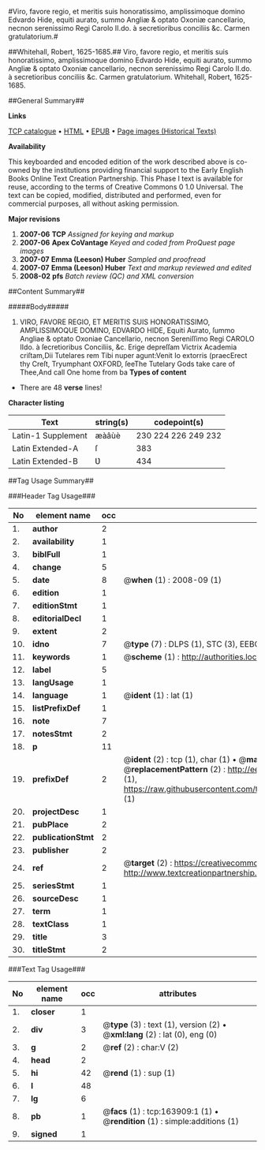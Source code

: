 #Viro, favore regio, et meritis suis honoratissimo, amplissimoque domino Edvardo Hide, equiti aurato, summo Angliæ & optato Oxoniæ cancellario, necnon serenissimo Regi Carolo II.do. à secretioribus conciliis &c. Carmen gratulatorium.#

##Whitehall, Robert, 1625-1685.##
Viro, favore regio, et meritis suis honoratissimo, amplissimoque domino Edvardo Hide, equiti aurato, summo Angliæ & optato Oxoniæ cancellario, necnon serenissimo Regi Carolo II.do. à secretioribus conciliis &c. Carmen gratulatorium.
Whitehall, Robert, 1625-1685.

##General Summary##

**Links**

[TCP catalogue](http://www.ota.ox.ac.uk/tcp/)  • 
[HTML](http://tei.it.ox.ac.uk/tcp/Texts-HTML/free/A96/A96380.html)  • 
[EPUB](http://tei.it.ox.ac.uk/tcp/Texts-EPUB/free/A96/A96380.epub) • 
[Page images (Historical Texts)](https://data.historicaltexts.jisc.ac.uk/view?pubId=eebo-99872482e&pageId=eebo-99872482e-163909-1)

**Availability**

This keyboarded and encoded edition of the
	       work described above is co-owned by the institutions
	       providing financial support to the Early English Books
	       Online Text Creation Partnership. This Phase I text is
	       available for reuse, according to the terms of Creative
	       Commons 0 1.0 Universal. The text can be copied,
	       modified, distributed and performed, even for
	       commercial purposes, all without asking permission.

**Major revisions**

1. __2007-06__ __TCP__ *Assigned for keying and markup*
1. __2007-06__ __Apex CoVantage__ *Keyed and coded from ProQuest page images*
1. __2007-07__ __Emma (Leeson) Huber__ *Sampled and proofread*
1. __2007-07__ __Emma (Leeson) Huber__ *Text and markup reviewed and edited*
1. __2008-02__ __pfs__ *Batch review (QC) and XML conversion*

##Content Summary##

#####Body#####

1. VIRO, FAVORE REGIO, ET MERITIS SUIS HONORATISSIMO, AMPLISSIMOQUE DOMINO, EDVARDO HIDE, Equiti Aurato, ſummo Angliae & optato Oxoniae Cancellario, necnon Sereniſſimo Regi CAROLO IIdo. à ſecretioribus Conciliis, &c.
Erige depreſſam Victrix Academia criſtam,Dii Tutelares rem Tibi nuper agunt:Venit Io extorris (praecErect thy Creſt, Tryumphant OXFORD, ſeeThe Tutelary Gods take care of Thee,And call One home from ba
**Types of content**

  * There are 48 **verse** lines!

**Character listing**


|Text|string(s)|codepoint(s)|
|---|---|---|
|Latin-1 Supplement|æàâùè|230 224 226 249 232|
|Latin Extended-A|ſ|383|
|Latin Extended-B|Ʋ|434|

##Tag Usage Summary##

###Header Tag Usage###

|No|element name|occ|attributes|
|---|---|---|---|
|1.|__author__|2||
|2.|__availability__|1||
|3.|__biblFull__|1||
|4.|__change__|5||
|5.|__date__|8| @__when__ (1) : 2008-09 (1)|
|6.|__edition__|1||
|7.|__editionStmt__|1||
|8.|__editorialDecl__|1||
|9.|__extent__|2||
|10.|__idno__|7| @__type__ (7) : DLPS (1), STC (3), EEBO-CITATION (1), PROQUEST (1), VID (1)|
|11.|__keywords__|1| @__scheme__ (1) : http://authorities.loc.gov/ (1)|
|12.|__label__|5||
|13.|__langUsage__|1||
|14.|__language__|1| @__ident__ (1) : lat (1)|
|15.|__listPrefixDef__|1||
|16.|__note__|7||
|17.|__notesStmt__|2||
|18.|__p__|11||
|19.|__prefixDef__|2| @__ident__ (2) : tcp (1), char (1)  •  @__matchPattern__ (2) : ([0-9\-]+):([0-9IVX]+) (1), (.+) (1)  •  @__replacementPattern__ (2) : http://eebo.chadwyck.com/downloadtiff?vid=$1&page=$2 (1), https://raw.githubusercontent.com/textcreationpartnership/Texts/master/tcpchars.xml#$1 (1)|
|20.|__projectDesc__|1||
|21.|__pubPlace__|2||
|22.|__publicationStmt__|2||
|23.|__publisher__|2||
|24.|__ref__|2| @__target__ (2) : https://creativecommons.org/publicdomain/zero/1.0/ (1), http://www.textcreationpartnership.org/docs/. (1)|
|25.|__seriesStmt__|1||
|26.|__sourceDesc__|1||
|27.|__term__|1||
|28.|__textClass__|1||
|29.|__title__|3||
|30.|__titleStmt__|2||


###Text Tag Usage###

|No|element name|occ|attributes|
|---|---|---|---|
|1.|__closer__|1||
|2.|__div__|3| @__type__ (3) : text (1), version (2)  •  @__xml:lang__ (2) : lat (0), eng (0)|
|3.|__g__|2| @__ref__ (2) : char:V (2)|
|4.|__head__|2||
|5.|__hi__|42| @__rend__ (1) : sup (1)|
|6.|__l__|48||
|7.|__lg__|6||
|8.|__pb__|1| @__facs__ (1) : tcp:163909:1 (1)  •  @__rendition__ (1) : simple:additions (1)|
|9.|__signed__|1||
